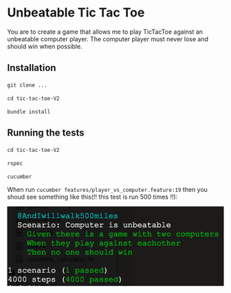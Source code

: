 # Unbeatable Tic Tac Toe

You are to create a game that allows me to play TicTacToe against an unbeatable computer player.  The computer player must never lose and should win when possible.

## Installation
`git clone ...`

`cd tic-tac-toe-V2`

`bundle install`

## Running the tests

`cd tic-tac-toe-V2`

`rspec`

`cucumber`

When run `cucumber features/player_vs_computer.feature:19` then you shoud see something like this(!! this test is run 500 times !!):

![](https://raw.githubusercontent.com/MihaiLiviuCojocar/unbeatable-tic-tac-toe/master/public/images/ai_vs_ai.png)
